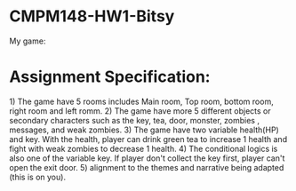 # CMPM148-HW1-Bitsy

My game:


<h1>Assignment Specification:</h1>
1) The game have 5 rooms includes Main room, Top room, bottom room, right room and left romm.
2) The game have more 5 different objects or secondary characters such as the key, tea, door, monster, zombies , messages, and weak zombies.
3) The game have two variable health(HP) and key. With the health, player can drink green tea to increase 1 health and fight with weak zombies to decrease 1 health.
4) The conditional logics is also one of the variable key. If player don't collect the key first, player can't open the exit door.
5) alignment to the themes and narrative being adapted (this is on you).
